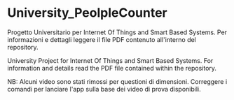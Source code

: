 # University_PeolpleCounter

Progetto Universitario per Internet Of Things and Smart Based Systems. Per informazioni e dettagli leggere il file PDF contenuto all'interno del repository.

University Project for Internet Of Things and Smart Based Systems. For information and details read the PDF file contained within the repository.

NB:
  Alcuni video sono stati rimossi per questioni di dimensioni. Correggere i comandi per lanciare l'app sulla base dei video di prova disponibili.
